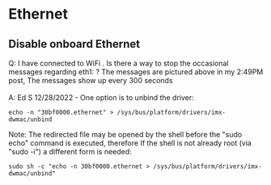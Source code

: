 # Ethernet

## Disable onboard Ethernet

Q: I have connected to WiFi . Is there a way to stop the occasional messages regarding eth1: ? The messages are pictured above in my 2:49PM post, The messages show up every 300 seconds\
\
A: Ed S 12/28/2022 -  One option is to unbind the driver:

```
echo -n "30bf0000.ethernet" > /sys/bus/platform/drivers/imx-dwmac/unbind
```

Note: The redirected file may be opened by the shell before the "sudo echo" command is executed, therefore If the shell is not already root (via "sudo -i") a different form is needed:

```
sudo sh -c "echo -n 30bf0000.ethernet > /sys/bus/platform/drivers/imx-dwmac/unbind"
```

